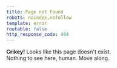 ```yaml
---
title: Page not Found
robots: noindex,nofollow
template: error
routable: false
http_response_code: 404
---
```

**Crikey!** Looks like this page doesn't exist.  
Nothing to see here, human. Move along.